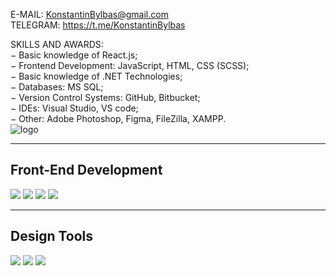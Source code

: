 E-MAIL: KonstantinBylbas@gmail.com  
TELEGRAM: https://t.me/KonstantinBylbas 
 
SKILLS AND AWARDS:  
−	Basic knowledge of React.js;  
−	Frontend Development: JavaScript, HTML, CSS (SCSS);  
−	Basic knowledge of .NET Technologies;  
−	Databases: MS SQL;  
−	Version Control Systems: GitHub, Bitbucket;  
−	IDEs: Visual Studio, VS code;  
−	Other: Adobe Photoshop, Figma, FileZilla, XAMPP.  
![logo](https://raw.githubusercontent.com/KonstantinBylbas/CapitalHomeFinance/master/public/icon.png?token=GHSAT0AAAAAABPTVQK6E6OPYNQFAU4ZQQV4YPGR7FQ)

<hr/>

<h2>
 Front-End Development 
</h2>
<img src='https://raw.githubusercontent.com/KonstantinBylbas/SVG-icons/main/react.svg?token=GHSAT0AAAAAABPTVQK7DXWZR2RDNW2QQSGSYPGSNJQ' />
<img src='https://raw.githubusercontent.com/KonstantinBylbas/SVG-icons/main/sass.svg?token=GHSAT0AAAAAABPTVQK7ZMA3MG7ZJ3OR762OYPGSN5Q' />
<img src='https://raw.githubusercontent.com/KonstantinBylbas/SVG-icons/main/css3.svg?token=GHSAT0AAAAAABPTVQK7DXWZR2RDNW2QQSGSYPGSNJQ' />
<img src='https://raw.githubusercontent.com/KonstantinBylbas/SVG-icons/main/html5.svg?token=GHSAT0AAAAAABPTVQK7DXWZR2RDNW2QQSGSYPGSNJQ' />

<hr/>

<h2>
 Design Tools
</h2>
<img src='https://raw.githubusercontent.com/KonstantinBylbas/SVG-icons/main/figma.svg?token=GHSAT0AAAAAABPTVQK7DXWZR2RDNW2QQSGSYPGSNJQ' />
<img src='https://raw.githubusercontent.com/KonstantinBylbas/SVG-icons/main/adobephotoshop.svg?token=GHSAT0AAAAAABPTVQK7DXWZR2RDNW2QQSGSYPGSNJQ' />
<img src='https://raw.githubusercontent.com/KonstantinBylbas/SVG-icons/main/adobeillustrator.svg?token=GHSAT0AAAAAABPTVQK7DXWZR2RDNW2QQSGSYPGSNJQ' />

